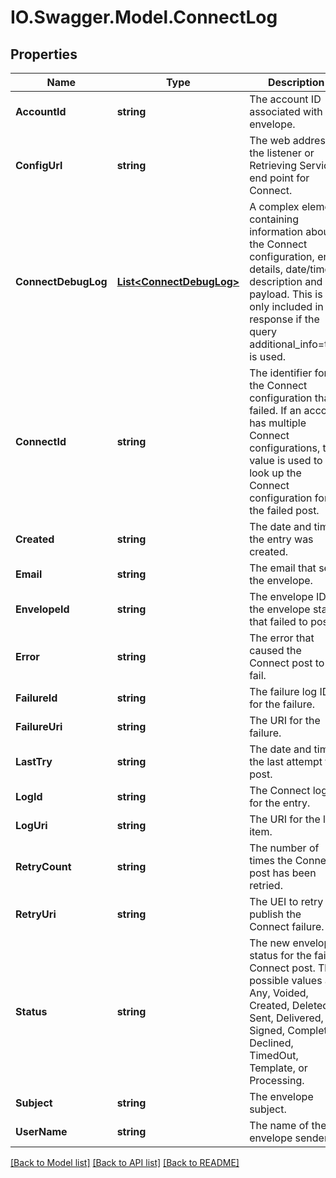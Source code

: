 # IO.Swagger.Model.ConnectLog
## Properties

Name | Type | Description | Notes
------------ | ------------- | ------------- | -------------
**AccountId** | **string** | The account ID associated with the envelope. | [optional] 
**ConfigUrl** | **string** | The web address of the listener or Retrieving Service end point for Connect. | [optional] 
**ConnectDebugLog** | [**List&lt;ConnectDebugLog&gt;**](ConnectDebugLog.md) | A complex element containing information about the Connect configuration, error details, date/time, description and payload.  This is only included in the response if the query additional_info&#x3D;true is used. | [optional] 
**ConnectId** | **string** | The identifier for the Connect configuration that failed. If an account has multiple Connect configurations, this value is used to look up the Connect configuration for the failed post. | [optional] 
**Created** | **string** | The date and time the entry was created. | [optional] 
**Email** | **string** | The email that sent the envelope. | [optional] 
**EnvelopeId** | **string** | The envelope ID of the envelope status that failed to post. | [optional] 
**Error** | **string** | The error that caused the Connect post to fail. | [optional] 
**FailureId** | **string** | The failure log ID for the failure. | [optional] 
**FailureUri** | **string** | The URI for the failure. | [optional] 
**LastTry** | **string** | The date and time the last attempt to post. | [optional] 
**LogId** | **string** | The Connect log ID for the entry. | [optional] 
**LogUri** | **string** | The URI for the log item. | [optional] 
**RetryCount** | **string** | The number of times the Connect post has been retried. | [optional] 
**RetryUri** | **string** | The UEI to retry to publish the Connect failure. | [optional] 
**Status** | **string** | The new envelope status for the failed Connect post. The possible values are: Any, Voided, Created, Deleted, Sent, Delivered, Signed, Completed, Declined, TimedOut, Template, or Processing. | [optional] 
**Subject** | **string** | The envelope subject. | [optional] 
**UserName** | **string** | The name of the envelope sender. | [optional] 

[[Back to Model list]](../README.md#documentation-for-models) [[Back to API list]](../README.md#documentation-for-api-endpoints) [[Back to README]](../README.md)

